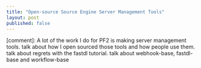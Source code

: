 ```yaml
---
title: "Open-source Source Engine Server Management Tools"
layout: post
published: false
---
```



[comment]: A lot of the work I do for PF2 is making server management tools. talk about how I open sourced those tools and how people use them. talk about regrets with the fastdl tutorial. talk about webhook-base, fastdl-base and workflow-base